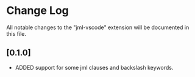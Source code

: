 # Change Log
All notable changes to the "jml-vscode" extension will be documented in this file.

## [0.1.0]
- ADDED support for some jml clauses and backslash keywords. 